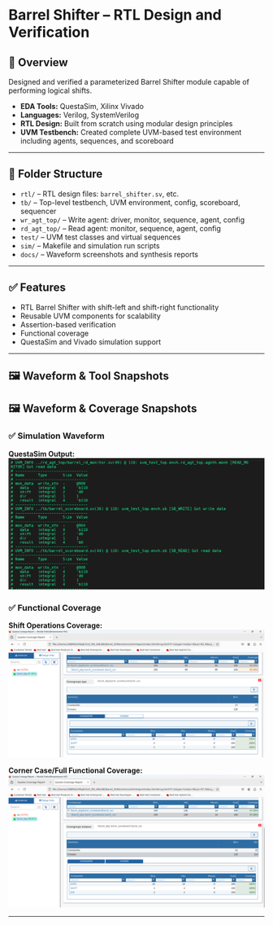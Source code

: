 # Barrel Shifter – RTL Design and Verification

## 📌 Overview
Designed and verified a parameterized Barrel Shifter module capable of performing logical shifts.

- **EDA Tools:** QuestaSim, Xilinx Vivado  
- **Languages:** Verilog, SystemVerilog  
- **RTL Design:** Built from scratch using modular design principles  
- **UVM Testbench:** Created complete UVM-based test environment including agents, sequences, and scoreboard

---

## 📁 Folder Structure

- `rtl/` – RTL design files: `barrel_shifter.sv`, etc.
- `tb/` – Top-level testbench, UVM environment, config, scoreboard, sequencer
- `wr_agt_top/` – Write agent: driver, monitor, sequence, agent, config
- `rd_agt_top/` – Read agent: monitor, sequence, agent, config
- `test/` – UVM test classes and virtual sequences
- `sim/` – Makefile and simulation run scripts
- `docs/` – Waveform screenshots and synthesis reports

---

## ✅ Features

- RTL Barrel Shifter with shift-left and shift-right functionality
- Reusable UVM components for scalability
- Assertion-based verification
- Functional coverage
- QuestaSim and Vivado simulation support

---

## 🖼️ Waveform & Tool Snapshots

## 🖼️ Waveform & Coverage Snapshots

### ✅ Simulation Waveform  
**QuestaSim Output:**  
![QuestaSim](docs/simulation_questasim.png)

### ✅ Functional Coverage  
**Shift Operations Coverage:**  
![Coverage 1](docs/functional_coverage1.png)

**Corner Case/Full Functional Coverage:**  
![Coverage 2](docs/functional_coverage2.png)


---


